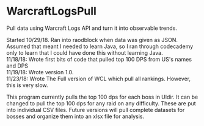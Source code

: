 # WarcraftLogsPull
Pull data using Warcraft Logs API and turn it into observable trends.  

Started 10/29/18. Ran into raodblock when data was given as JSON.  Assumed that meant I needed to learn Java, so I ran through codecademy only to learn that I could have done this without learning Java.  
11/18/18: Wrote first bits of code that pulled top 100 DPS from US's names and DPS  
11/19/18: Wrote version 1.0.  
11/23/18: Wrote The Full version of WCL which pull all rankings.  However, this is very slow.

This program currently pulls  the top 100 dps for each boss in Uldir.  It can be changed to pull the top 100 dps for any raid on any difficulty.  These are put into individual CSV files. Future versions will pull complete datasets for bosses and organize them into an xlsx file for analysis.
